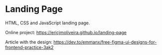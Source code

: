# Landing Page

HTML, CSS and JavaScript landing page.

Online project: https://ericjmoliveira.github.io/landing-page

Article with the design: https://dev.to/emmanx/free-figma-ui-designs-for-frontend-practice-3ak2
